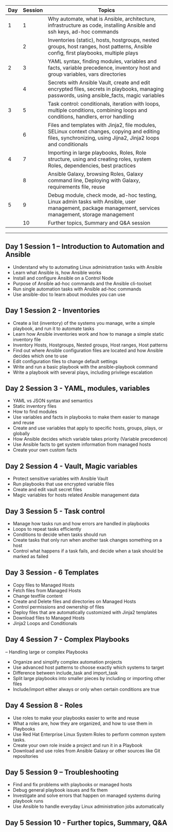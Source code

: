 | Day | Session | Topics |
|-----|---------|--------|
| 1 | 1	| Why automate, what is Ansible, architecture, infrastructure as code, installing Ansible and ssh keys, ad-hoc commands |
|	| 2	| Inventories (static), hosts, hostgroups, nested groups, host ranges, host patterns, Ansible config, first playbooks, multiple plays |
| 2 | 3	| YAML syntax, finding modules, variables and facts, variable precedence, inventory host and group variables, vars directories |
|	| 4	| Secrets with Ansible Vault, create and edit encrypted files, secrets in playbooks, managing passwords, using ansible_facts, magic variables |
| 3 |	5 |	Task control: conditionals, iteration with loops, multiple conditions, combining loops and conditions, handlers, error handling |
| |	6	| Files and templates with Jinja2, file modules, SELinux context changes, copying and editing files, synchronizing, using Jijna2, Jinja2 loops and conditionals |
| 4	| 7	| Importing in large playbooks, Roles, Role structure, using and creating roles, system Roles, dependencies, best practices |
|	| 8	| Ansible Galaxy, browsing Roles, Galaxy command line, Deploying with Galaxy, requirements file, reuse |
| 5	| 9	| Debug module, check mode, ad-hoc testing, Linux admin tasks with Ansible, user management, package management, services management, storage management |
| |	10	| Further topics, Summary and Q&A session|


---
## Day 1 Session 1 – Introduction to Automation and Ansible

- Understand why to automating Linux administration tasks with Ansible
- Learn what Ansible is, how Ansible works
- Install and configure Ansible on a Control Node
- Purpose of Ansible ad-hoc commands and the Ansible cli-toolset
- Run single automation tasks with Ansible ad-hoc commands
- Use ansible-doc to learn about modules you can use

## Day 1 Session 2 - Inventories

- Create a list (inventory) of the systems you manage, write a simple playbook, and run it to automate tasks
- Learn how Ansible inventories work and how to manage a simple static inventory file
- Inventory Hosts, Hostgroups, Nested groups, Host ranges, Host patterns
- Find out where Ansible configuration files are located and how Ansible decides which one to use
- Edit configuration files to change default settings
- Write and run a basic playbook with the ansible-playbook command
- Write a playbook with several plays, including privilege escalation

## Day 2 Session 3 - YAML, modules, variables

- YAML vs JSON syntax and semantics
- Static inventory files
- How to find modules
- Use variables and facts in playbooks to make them easier to manage and reuse
- Create and use variables that apply to specific hosts, groups, plays, or globally
- How Ansible decides which variable takes priority (Variable precedence)
- Use Ansible facts to get system information from managed hosts
- Create your own custom facts

## Day 2 Session 4 - Vault, Magic variables

- Protect sensitive variables with Ansible Vault
- Run playbooks that use encrypted variable files
- Create and edit vault secret files
- Magic variables for hosts related Ansible management data

## Day 3 Session 5 - Task control

- Manage how tasks run and how errors are handled in playbooks
- Loops to repeat tasks efficiently
- Conditions to decide when tasks should run
- Create tasks that only run when another task changes something on a host
- Control what happens if a task fails, and decide when a task should be marked as failed

## Day 3 Session - 6 Templates

- Copy files to Managed Hosts
- Fetch files from Managed Hosts
- Change textfile content
- Create and Delete files and directories on Managed Hosts
- Control permissions and ownership of files
- Deploy files that are automatically customized with Jinja2 templates
- Download files to Managed Hosts
- Jinja2 Loops and Conditionals

## Day 4 Session 7 - Complex Playbooks

– Handling large or complex Playbooks
- Organize and simplify complex automation projects
- Use advanced host patterns to choose exactly which systems to target
- Difference between include_task and import_task
- Split large playbooks into smaller pieces by including or importing other files
- Include/import either always or only when certain conditions are true

## Day 4 Session 8 - Roles

- Use roles to make your playbooks easier to write and reuse
- What a roles are, how they are organized, and how to use them in Playbooks
- Use Red Hat Enterprise Linux System Roles to perform common system tasks.
- Create your own role inside a project and run it in a Playbook
- Download and use roles from Ansible Galaxy or other sources like Git repositories

## Day 5 Session 9 – Troubleshooting

- Find and fix problems with playbooks or managed hosts
- Debug general playbook issues and fix them
- Investigate and solve errors that happen on managed systems during playbook runs
- Use Ansible to handle everyday Linux administration jobs automatically

## Day 5 Session 10 - Further topics, Summary, Q&A

